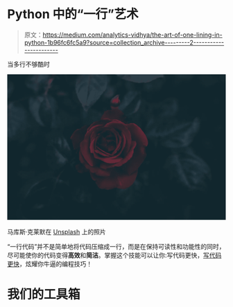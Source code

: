 # Python 中的“一行”艺术

> 原文：<https://medium.com/analytics-vidhya/the-art-of-one-lining-in-python-1b96fc6fc5a9?source=collection_archive---------2----------------------->

当多行不够酷时

![](img/70e45504934ec437ee344b4d1ede55d9.png)

马库斯·克莱默在 [Unsplash](https://unsplash.com/s/photos/fractal?utm_source=unsplash&utm_medium=referral&utm_content=creditCopyText) 上的照片

“一行代码”并不是简单地将代码压缩成一行，而是在保持可读性和功能性的同时，尽可能使你的代码变得**高效**和**简洁**。掌握这个技能可以让你:写代码更快，[写代码更快](https://nyu-cds.github.io/python-performance-tips/08-loops/)，炫耀你牛逼的编程技巧！

# 我们的工具箱